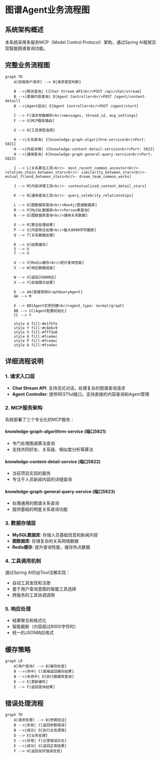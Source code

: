 # 图谱Agent业务流程图

## 系统架构概述

本系统采用多服务MCP（Model Control Protocol）架构，通过Spring AI框架实现智能图谱查询功能。

## 完整业务流程图

```mermaid
graph TD
    A[前端用户请求] --> B{请求类型判断}
    
    B -->|聊天查询| C[Chat Stream API<br/>POST /api/chat/stream]
    B -->|直接内容查询| D[Agent Controller<br/>POST /agent/content-detail]
    B -->|Agent启动| E[Agent Controller<br/>POST /agent/start]
    
    C --> F[请求参数解析<br/>messages, thread_id, mcp_settings]
    F --> G[MCP服务路由]
    
    G --> H{工具类型选择}
    
    H -->|关系查询| I[knowledge-graph-algorithrm-service<br/>Port: 5821]
    H -->|内容详情| J[knowledge-content-detail-service<br/>Port: 5822]
    H -->|通用查询| K[knowledge-graph-general-query-service<br/>Port: 5823]
    
    I --> L[关系算法工具<br/>- most_recent_common_ancestor<br/>- relation_chain_between_stars<br/>- similarity_between_stars<br/>- mutual_friend_between_stars<br/>- dream_team_common_works]
    
    J --> M[内容详情工具<br/>- contextualized_content_detail_stars]
    
    K --> N[通用查询工具<br/>- query_celebrity_relationships]
    
    L --> O[图数据库查询<br/>Neo4j/图谱数据库]
    M --> P[MySQL数据库<br/>Person表查询]
    N --> Q[图数据库查询<br/>通用关系数据]
    
    O --> R[算法处理结果]
    P --> S[内容聚合处理<br/>最大8000字符截断]
    Q --> T[关系数据处理]
    
    R --> U[结果缓存]
    S --> U
    T --> U
    
    U --> V[Redis缓存<br/>提升查询性能]
    V --> W[响应数据组装]
    
    W --> X[返回JSON响应]
    X --> Y[前端展示结果]
    
    D --> AA[直接调用GraphQueryAgent]
    AA --> M
    
    E --> BB[Agent实例创建<br/>agent_type: normal/graph]
    BB --> CC[Agent配置初始化]
    CC --> Y
    
    style A fill:#e1f5fe
    style Y fill:#c8e6c9
    style V fill:#fff3e0
    style O fill:#fce4ec
    style P fill:#fce4ec
    style Q fill:#fce4ec
```

## 详细流程说明

### 1. 请求入口层
- **Chat Stream API**: 支持流式对话，处理复杂的图谱查询请求
- **Agent Controller**: 提供RESTful接口，支持直接的内容查询和Agent管理

### 2. MCP服务架构
系统部署了三个专业化的MCP服务：

#### knowledge-graph-algorithrm-service (端口5821)
- 专门处理图谱算法查询
- 支持共同好友、关系链、相似度分析等算法

#### knowledge-content-detail-service (端口5822)
- 当前项目实现的服务
- 专注于人员新闻内容的详细查询

#### knowledge-graph-general-query-service (端口5823)
- 处理通用的图谱关系查询
- 提供基础的明星关系查询功能

### 3. 数据存储层
- **MySQL数据库**: 存储人员基础信息和新闻内容
- **图数据库**: 存储复杂的关系网络数据
- **Redis缓存**: 提升查询性能，缓存热点数据

### 4. 工具调用机制
通过Spring AI的@Tool注解实现：
- 自动工具发现和注册
- 基于用户查询意图的智能工具选择
- 跨服务的工具协调调用

### 5. 响应处理
- 结果聚合和格式化
- 智能截断（内容超过8000字符时）
- 统一的JSON响应格式

## 缓存策略

```mermaid
graph LR
    A[用户查询] --> B{缓存检查}
    B -->|命中| C[直接返回缓存结果]
    B -->|未命中| D[执行数据库查询]
    D --> E[更新缓存]
    E --> F[返回查询结果]
```

## 错误处理流程

```mermaid
graph TD
    A[请求处理] --> B{参数验证}
    B -->|失败| C[返回参数错误]
    B -->|成功| D[执行业务逻辑]
    D --> E{业务处理}
    E -->|异常| F[记录错误日志]
    E -->|成功| G[返回正常结果]
    F --> H[返回友好错误信息]
```


